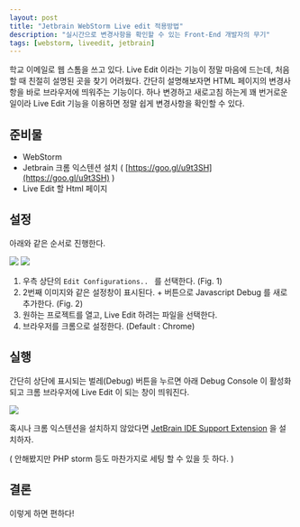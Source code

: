 ```yaml
---
layout: post
title: "Jetbrain WebStorm Live edit 적용방법"
description: "실시간으로 변경사항을 확인할 수 있는 Front-End 개발자의 무기"
tags: [webstorm, liveedit, jetbrain]
---
```


학교 이메일로 웹 스톰을 쓰고 있다. Live Edit 이라는 기능이 정말 마음에 드는데, 처음 할 때 친절히 설명된 곳을 찾기 어려웠다. 간단히 설명해보자면 HTML 페이지의 변경사항을 바로 브라우저에 띄워주는 기능이다. 하나 변경하고 새로고침 하는게 꽤 번거로운일이라 Live Edit 기능을 이용하면 정말 쉽게 변경사항을 확인할 수 있다.

## 준비물

- WebStorm
- Jetbrain 크롬 익스텐션 설치 ( [https://goo.gl/u9t3SH](https://goo.gl/u9t3SH) )
- Live Edit 할 Html 페이지

## 설정

아래와 같은 순서로 진행한다.

![](https://s3-us-west-2.amazonaws.com/notion-static/80dd132b78ec4c29b37a075f0721f01c/Untitled)
![](https://s3-us-west-2.amazonaws.com/notion-static/6d8e403de2ca4d73a7dbc2f3af37f227/Untitled)

1. 우측 상단의 `Edit Configurations.. ` 를 선택한다. (Fig. 1)
2. 2번째 이미지와 같은 설정창이 표시된다. + 버튼으로 Javascript Debug 를 새로 추가한다. (Fig. 2)
3. 원하는 프로젝트를 열고, Live Edit 하려는 파일을 선택한다.
4. 브라우저를 크롬으로 설정한다. (Default : Chrome)

## 실행

간단히 상단에 표시되는 벌레(Debug) 버튼을 누르면 아래 Debug Console 이 활성화 되고 크롬 브라우저에 Live Edit 이 되는 창이 띄워진다.

![](https://s3-us-west-2.amazonaws.com/notion-static/a439034a2d8c452a84a4e3d37bbb5f74/Untitled)

혹시나 크롬 익스텐션을 설치하지 않았다면 [JetBrain IDE Support Extension](https://goo.gl/u9t3SH) 을 설치하자.

( 안해봤지만 PHP storm 등도 마찬가지로 세팅 할 수 있을 듯 하다. )

## 결론

이렇게 하면 편하다!
